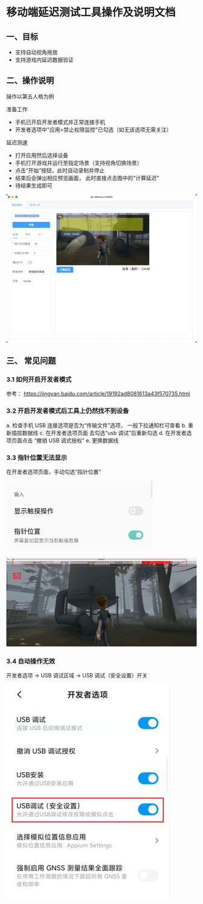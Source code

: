 # 移动端延迟测试工具操作及说明文档

## 一、目标

- 支持自动视角拖放
- 支持游戏内延迟数据验证

## 二、操作说明

操作以第五人格为例

准备工作

- 手机已开启开发者模式并正常连接手机
- 开发者选项中"应用>禁止权限监控"已勾选（如无该选项无需关注）

延迟测速

- 打开应用然后选择设备
- 手机打开游戏并运行至指定场景（支持视角切换场景）
- 点击“开始”按钮，此时自动录制并停止
- 结束后会弹出相应预览画面， 此时直接点击图中的“计算延迟”
- 待结果生成即可

![](./media/16628955217235.jpg)

## 三、 常见问题

### 3.1 如何开启开发者模式

参考： https://jingyan.baidu.com/article/19192ad8081613a43f570735.html

### 3.2 开启开发者模式后工具上仍然找不到设备

a. 检查手机 USB 连接选项是否为“传输文件”选项， 一般下拉通知栏可查看
b. 重新插拔数据线
c. 在开发者选项页面 去勾选“usb 调试”后重新勾选
d. 在开发者选项页面点击 “撤销 USB 调式授权”
e. 更换数据线

### 3.3 指针位置无法显示

在开发者选项页面，手动勾选“指针位置”

![](./media/16627918883741.jpg)

![](./media/16627917718545.jpg)

### 3.4 自动操作无效

开发者选项 → USB 调试区域 → USB 调试（安全设置）开关

![](./media/814dcd93452d7a9.jpeg)
